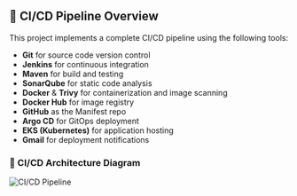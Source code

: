 ## 🚀 CI/CD Pipeline Overview

This project implements a complete CI/CD pipeline using the following tools:

- **Git** for source code version control
- **Jenkins** for continuous integration
- **Maven** for build and testing
- **SonarQube** for static code analysis
- **Docker** & **Trivy** for containerization and image scanning
- **Docker Hub** for image registry
- **GitHub** as the Manifest repo
- **Argo CD** for GitOps deployment
- **EKS (Kubernetes)** for application hosting
- **Gmail** for deployment notifications

### 📌 CI/CD Architecture Diagram

![CI/CD Pipeline](./cicd-pipeline.png)
